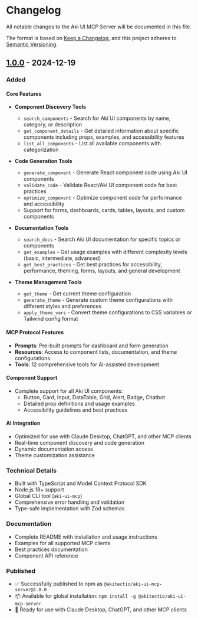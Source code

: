 # Changelog

All notable changes to the Aki UI MCP Server will be documented in this file.

The format is based on [Keep a Changelog](https://keepachangelog.com/en/1.0.0/),
and this project adheres to [Semantic Versioning](https://semver.org/spec/v2.0.0.html).

## [1.0.0] - 2024-12-19

### Added

#### Core Features

- **Component Discovery Tools**

  - `search_components` - Search for Aki UI components by name, category, or description
  - `get_component_details` - Get detailed information about specific components including props, examples, and accessibility features
  - `list_all_components` - List all available components with categorization

- **Code Generation Tools**

  - `generate_component` - Generate React component code using Aki UI components
  - `validate_code` - Validate React/Aki UI component code for best practices
  - `optimize_component` - Optimize component code for performance and accessibility
  - Support for forms, dashboards, cards, tables, layouts, and custom components

- **Documentation Tools**

  - `search_docs` - Search Aki UI documentation for specific topics or components
  - `get_examples` - Get usage examples with different complexity levels (basic, intermediate, advanced)
  - `get_best_practices` - Get best practices for accessibility, performance, theming, forms, layouts, and general development

- **Theme Management Tools**
  - `get_theme` - Get current theme configuration
  - `generate_theme` - Generate custom theme configurations with different styles and preferences
  - `apply_theme_vars` - Convert theme configurations to CSS variables or Tailwind config format

#### MCP Protocol Features

- **Prompts**: Pre-built prompts for dashboard and form generation
- **Resources**: Access to component lists, documentation, and theme configurations
- **Tools**: 12 comprehensive tools for AI-assisted development

#### Component Support

- Complete support for all Aki UI components:
  - Button, Card, Input, DataTable, Grid, Alert, Badge, Chatbot
  - Detailed prop definitions and usage examples
  - Accessibility guidelines and best practices

#### AI Integration

- Optimized for use with Claude Desktop, ChatGPT, and other MCP clients
- Real-time component discovery and code generation
- Dynamic documentation access
- Theme customization assistance

### Technical Details

- Built with TypeScript and Model Context Protocol SDK
- Node.js 18+ support
- Global CLI tool (`aki-ui-mcp`)
- Comprehensive error handling and validation
- Type-safe implementation with Zod schemas

### Documentation

- Complete README with installation and usage instructions
- Examples for all supported MCP clients
- Best practices documentation
- Component API reference

### Published

- ✅ Successfully published to npm as `@akitectio/aki-ui-mcp-server@1.0.0`
- 📦 Available for global installation: `npm install -g @akitectio/aki-ui-mcp-server`
- 🔧 Ready for use with Claude Desktop, ChatGPT, and other MCP clients

[1.0.0]: https://github.com/akitectio/aki-ui/releases/tag/mcp-v1.0.0

